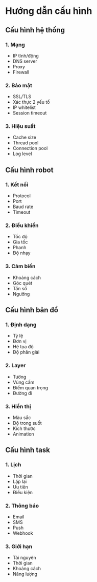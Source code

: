 # Hướng dẫn cấu hình

## Cấu hình hệ thống

### 1. Mạng
- IP tĩnh/động
- DNS server
- Proxy
- Firewall

### 2. Bảo mật
- SSL/TLS
- Xác thực 2 yếu tố
- IP whitelist
- Session timeout

### 3. Hiệu suất
- Cache size
- Thread pool
- Connection pool
- Log level

## Cấu hình robot

### 1. Kết nối
- Protocol
- Port
- Baud rate
- Timeout

### 2. Điều khiển
- Tốc độ
- Gia tốc
- Phanh
- Độ nhạy

### 3. Cảm biến
- Khoảng cách
- Góc quét
- Tần số
- Ngưỡng

## Cấu hình bản đồ

### 1. Định dạng
- Tỷ lệ
- Đơn vị
- Hệ tọa độ
- Độ phân giải

### 2. Layer
- Tường
- Vùng cấm
- Điểm quan trọng
- Đường đi

### 3. Hiển thị
- Màu sắc
- Độ trong suốt
- Kích thước
- Animation

## Cấu hình task

### 1. Lịch
- Thời gian
- Lặp lại
- Ưu tiên
- Điều kiện

### 2. Thông báo
- Email
- SMS
- Push
- Webhook

### 3. Giới hạn
- Tài nguyên
- Thời gian
- Khoảng cách
- Năng lượng 
